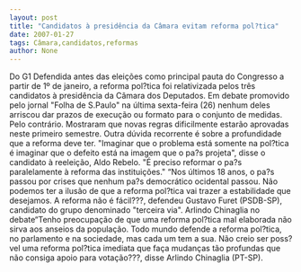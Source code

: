 ```yaml
---
layout: post
title: "Candidatos à presidência da Câmara evitam reforma pol?tica"
date: 2007-01-27
tags: Câmara,candidatos,reformas
author: None
---
```

Do G1
Defendida antes das eleições como principal pauta do Congresso a partir de 1º de janeiro, a reforma pol?tica foi relativizada pelos três candidatos à presidência da Câmara dos Deputados. 
Em debate promovido pelo jornal \"Folha de S.Paulo\" na última sexta-feira (26)&nbsp;nenhum deles arriscou dar prazos de execução ou formato para o conjunto de medidas.
Pelo contrário. Mostraram que novas regras dificilmente estarão aprovadas neste primeiro semestre. Outra dúvida recorrente é sobre a profundidade que a reforma deve ter. 
\"Imaginar que o problema está somente na pol?tica é imaginar que o defeito está na imagem que o pa?s projeta\", disse o candidato à reeleição, Aldo Rebelo. \"É preciso reformar o pa?s paralelamente à reforma das instituições.\" 
“Nos últimos 18 anos, o pa?s passou por crises que nenhum pa?s democrático ocidental passou. Não podemos ter a ilusão de que a reforma pol?tica vai trazer a estabilidade que desejamos. A reforma não é fácil???, defendeu Gustavo Furet (PSDB-SP), candidato do grupo denominado \"terceira via\". 
Arlindo Chinaglia no debate“Tenho preocupação de que uma reforma pol?tica mal elaborada não sirva aos anseios da população. Todo mundo defende a reforma pol?tica, no parlamento e na sociedade, mas cada um tem a sua. Não creio ser poss?vel uma reforma pol?tica imediata que faça mudanças tão profundas que não consiga apoio para votação???, disse Arlindo Chinaglia (PT-SP).  